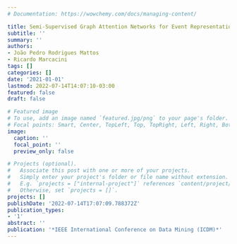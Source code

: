 ```yaml
---
# Documentation: https://wowchemy.com/docs/managing-content/

title: Semi-Supervised Graph Attention Networks for Event Representation Learning
subtitle: ''
summary: ''
authors:
- João Pedro Rodrigues Mattos
- Ricardo Marcacini
tags: []
categories: []
date: '2021-01-01'
lastmod: 2022-07-14T14:07:10-03:00
featured: false
draft: false

# Featured image
# To use, add an image named `featured.jpg/png` to your page's folder.
# Focal points: Smart, Center, TopLeft, Top, TopRight, Left, Right, BottomLeft, Bottom, BottomRight.
image:
  caption: ''
  focal_point: ''
  preview_only: false

# Projects (optional).
#   Associate this post with one or more of your projects.
#   Simply enter your project's folder or file name without extension.
#   E.g. `projects = ["internal-project"]` references `content/project/deep-learning/index.md`.
#   Otherwise, set `projects = []`.
projects: []
publishDate: '2022-07-14T17:07:09.788372Z'
publication_types:
- '1'
abstract: ''
publication: '*IEEE International Conference on Data Mining (ICDM)*'
---
```

